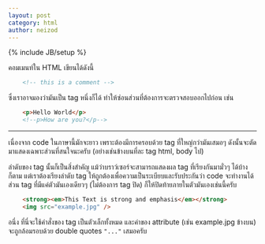 ```yaml
---
layout: post
category: html
author: neizod
---
```

{% include JB/setup %}

คอมเมนท์ใน HTML เขียนได้ดังนี้

```html
    <!-- this is a comment -->
```

ซึ่งเราอาจมองว่ามันเป็น tag หนึ่งก็ได้ ทำให้ซ่อนส่วนที่ต้องการจะตรวจสอบออกไปก่อน เช่น

```html
    <p>Hello World</p>
    <!--p>How are you?</p-->
```
---

เนื่องจาก code ในภาษานี้มักจะยาว เพราะต้องมีการครอบด้วย tag ที่ใหญ่กว่ามันเสมอๆ ดังนั้นจะตัดมาแสดงเฉพาะส่วนที่สนใจนะครับ (อย่างเช่นข้างบนที่ละ tag html, body ไป)

ลำดับของ tag นั้นก็เป็นสิ่งสำคัญ แม้ว่าบราว์เซอร์จะสามารถแสดงผล tag ที่เรียงกันมามั่วๆ ได้บ้างก็ตาม แต่เราต้องเรียงลำดับ tag ให้ถูกต้องเพื่อความเป็นระเบียบและรับประกันว่า code จะทำงานได้ ส่วน tag ที่มีแค่ตัวมันเองเดียวๆ (ไม่ต้องการ tag ปิด) ก็ให้ปิดท้ายภายในตัวมันเองเช่นนี้ครับ

```html
    <strong><em>This Text is strong and emphasis</em></strong>
    <img src="example.jpg" />
```

อนึ่ง ที่นี่จะใช้คำสั่งของ tag เป็นตัวเล็กทั้งหมด และค่าของ attribute (เช่น example.jpg ข้างบน) จะถูกล้อมรอบด้วย double quotes `"..."` เสมอครับ
